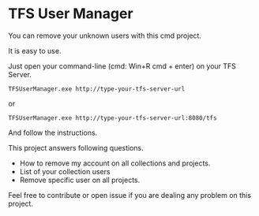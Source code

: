 # TFS User Manager
You can remove your unknown users with this cmd project.

It is easy to use.

Just open your command-line (cmd: Win+R cmd + enter) on your TFS Server.

```
TFSUserManager.exe http://type-your-tfs-server-url
```

or

```
TFSUserManager.exe http://type-your-tfs-server-url:8080/tfs
```

And follow the instructions.

This project answers following questions.

- How to remove my account on all collections and projects.
- List of your collection users
- Remove specific user on all projects.

Feel free to contribute or open issue if you are dealing any problem on this project.
